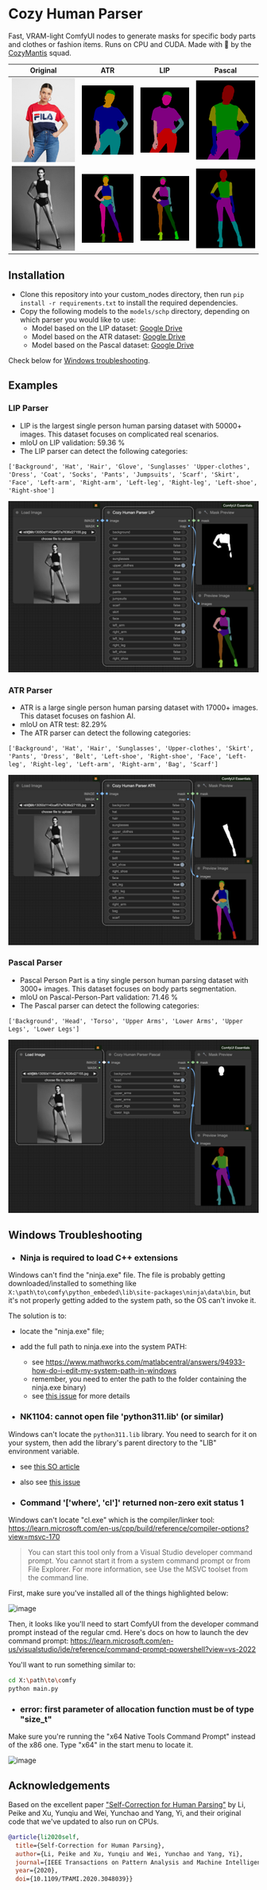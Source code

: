 # Cozy Human Parser

Fast, VRAM-light ComfyUI nodes to generate masks for specific body parts and clothes or fashion items. Runs on CPU and CUDA.
Made with 💚 by the [CozyMantis](https://cozymantis.gumroad.com/) squad.

| Original              | ATR                      | LIP                      | Pascal                      |
| --------------------- | ------------------------ | ------------------------ | ------------------------ |
| ![](assets/demo2.jpg) | ![](assets/demo2atr.png) | ![](assets/demo2lip.png) | ![](assets/demo2pascal.png) |
| ![](assets/demo3.jpg) | ![](assets/demo3atr.png) | ![](assets/demo3lip.png) | ![](assets/demo3pascal.png) |

## Installation

- Clone this repository into your custom_nodes directory, then run `pip install -r requirements.txt` to install the required dependencies.
- Copy the following models to the `models/schp` directory, depending on which parser you would like to use:
  - Model based on the LIP dataset: [Google Drive](https://drive.google.com/file/d/1k4dllHpu0bdx38J7H28rVVLpU-kOHmnH/view?usp=sharing)
  - Model based on the ATR dataset: [Google Drive](https://drive.google.com/file/d/1ruJg4lqR_jgQPj-9K0PP-L2vJERYOxLP/view?usp=sharing)
  - Model based on the Pascal dataset: [Google Drive](https://drive.google.com/file/d/1E5YwNKW2VOEayK9mWCS3Kpsxf-3z04ZE/view?usp=sharing)
 
Check below for [Windows troubleshooting](#windows-troubleshooting).

## Examples

### LIP Parser

- LIP is the largest single person human parsing dataset with 50000+ images. This dataset focuses on complicated real scenarios.
- mIoU on LIP validation: 59.36 %
- The LIP parser can detect the following categories:

```
['Background', 'Hat', 'Hair', 'Glove', 'Sunglasses' 'Upper-clothes', 'Dress', 'Coat', 'Socks', 'Pants', 'Jumpsuits', 'Scarf', 'Skirt', 'Face', 'Left-arm', 'Right-arm', 'Left-leg', 'Right-leg', 'Left-shoe', 'Right-shoe']
```

![assets/lipexample.png](assets/lipexample.png)

### ATR Parser

- ATR is a large single person human parsing dataset with 17000+ images. This dataset focuses on fashion AI.
- mIoU on ATR test: 82.29%
- The ATR parser can detect the following categories:

```
['Background', 'Hat', 'Hair', 'Sunglasses', 'Upper-clothes', 'Skirt', 'Pants', 'Dress', 'Belt', 'Left-shoe', 'Right-shoe', 'Face', 'Left-leg', 'Right-leg', 'Left-arm', 'Right-arm', 'Bag', 'Scarf']
```

![assets/atrexample.png](assets/atrexample.png)

### Pascal Parser

- Pascal Person Part is a tiny single person human parsing dataset with 3000+ images. This dataset focuses on body parts segmentation.
- mIoU on Pascal-Person-Part validation: 71.46 %
- The Pascal parser can detect the following categories:

```
['Background', 'Head', 'Torso', 'Upper Arms', 'Lower Arms', 'Upper Legs', 'Lower Legs']
```

![assets/pascalexample.png](assets/pascalexample.png)

## Windows Troubleshooting

- ### Ninja is required to load C++ extensions

Windows can't find the "ninja.exe" file. The file is probably getting downloaded/installed to something like `X:\path\to\comfy\python_embeded\lib\site-packages\ninja\data\bin`, but it's not properly getting added to the system path, so the OS can't invoke it.

The solution is to:
- locate the "ninja.exe" file;
- add the full path to ninja.exe into the system PATH:
  - see https://www.mathworks.com/matlabcentral/answers/94933-how-do-i-edit-my-system-path-in-windows
  - remember, you need to enter the path to the folder containing the ninja.exe binary)
  - see [this issue](https://github.com/cozymantis/human-parser-comfyui-node/issues/3) for more details

- ### NK1104: cannot open file 'python311.lib' (or similar)

Windows can't locate the `python311.lib` library. You need to search for it on your system, then add the library's parent directory to the "LIB" environment variable.
- see [this SO article](https://stackoverflow.com/questions/36419747/link-fatal-error-lnk1104-cannot-open-file-python27-lib)
- also see [this issue](https://github.com/cozymantis/human-parser-comfyui-node/issues/1)
 
- ### Command '['where', 'cl']' returned non-zero exit status 1

Windows can't locate "cl.exe" which is the compiler/linker tool: https://learn.microsoft.com/en-us/cpp/build/reference/compiler-options?view=msvc-170

> You can start this tool only from a Visual Studio developer command prompt. You cannot start it from a system command prompt or from File Explorer. For more information, see Use the MSVC toolset from the command line.

First, make sure you've installed all of the things highlighted below:

![image](https://github.com/cozymantis/human-parser-comfyui-node/assets/5381731/76fbff32-be60-4120-a682-4fa7588e9bf4)

Then, it looks like you'll need to start ComfyUI from the developer command prompt instead of the regular cmd. Here's docs on how to launch the dev command prompt: https://learn.microsoft.com/en-us/visualstudio/ide/reference/command-prompt-powershell?view=vs-2022

You'll want to run something similar to:

```bash
cd X:\path\to\comfy
python main.py
```

- ### error: first parameter of allocation function must be of type "size_t"

Make sure you're running the "x64 Native Tools Command Prompt" instead of the x86 one. Type "x64" in the start menu to locate it.

![image](https://github.com/cozymantis/human-parser-comfyui-node/assets/5381731/120f5a1b-adf3-4fb1-a3df-5c0006ce0a6e)

## Acknowledgements

Based on the excellent paper ["Self-Correction for Human Parsing"](https://github.com/GoGoDuck912/Self-Correction-Human-Parsing) by Li, Peike and Xu, Yunqiu and Wei, Yunchao and Yang, Yi, and their original code that we've updated to also run on CPUs.

```bibtex
@article{li2020self,
  title={Self-Correction for Human Parsing}, 
  author={Li, Peike and Xu, Yunqiu and Wei, Yunchao and Yang, Yi},
  journal={IEEE Transactions on Pattern Analysis and Machine Intelligence}, 
  year={2020},
  doi={10.1109/TPAMI.2020.3048039}}
```
